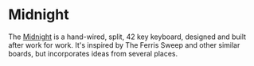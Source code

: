 # Midnight

The [Midnight]() is a hand-wired, split, 42 key keyboard, designed and
built after work for work. It's inspired by The Ferris Sweep and other
similar boards, but incorporates ideas from several places.
